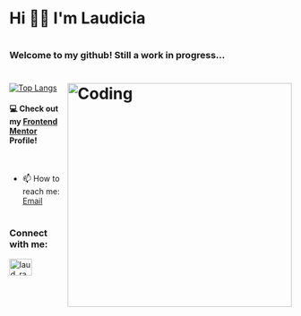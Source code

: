 # <h1> Hi 👋🏽 I'm Laudicia</h1>

# <h3 align="left">Welcome to my github! Still a work in progress...</h3>


# <img align="right" alt="Coding" width="400" src="https://miro.medium.com/v2/resize:fit:720/0*pYJar6AxR4E6tXuD.gif">

[![Top Langs](https://github-readme-stats.vercel.app/api/top-langs/?username=LaudRam&layout=compact&theme=jolly&)](https://github.com/LaudRam/github-readme-stats)

#### 💻 Check out my <a href="https://www.frontendmentor.io/profile/LaudRam/solutions" target="_blank">Frontend Mentor</a> Profile!

<br/>

- 📫 How to reach me: [Email](mailto:laudiciaramasenya@gmail.com)

# <h3 align="left">Connect with me:</h3>
<p align="left">
<a href="https://twitter.com/laud_rama" target="_blank"><img align="center" src="https://raw.githubusercontent.com/rahuldkjain/github-profile-readme-generator/master/src/images/icons/Social/twitter.svg" alt="laud_rama" height="30" width="40" /></a>
</p>
